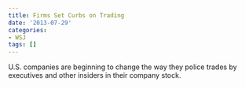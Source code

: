 ```yaml
---
title: Firms Set Curbs on Trading
date: '2013-07-29'
categories:
- WSJ
tags: []
---
```

U.S. companies are beginning to change the way they police trades by executives and other insiders in their company stock.